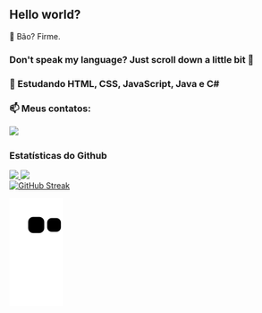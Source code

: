 ## Hello world?
👋 Bão? Firme.
### Don't speak my language? Just scroll down a little bit 👀
### 🌱 Estudando HTML, CSS, JavaScript, Java e C#
### 📫 Meus contatos:
<div>
<a href="https://www.linkedin.com/in/dan-lima99" target="_blank"><img loading="lazy" src="https://img.shields.io/badge/-LinkedIn-%230077B5?style=for-the-badge&logo=linkedin&logoColor=white" target="_blank"></a>  
</div>

### Estatísticas do Github
<div>
<a href="https://github.com/daniel-lima99">
<img loading="lazy" height="180em" src="https://github-readme-stats.vercel.app/api/top-langs/?username=daniel-lima99&layout=compact&langs_count=7&theme=dracula"/>
<img loading="lazy" height="180em" src="https://github-readme-stats.vercel.app/api?username=daniel-lima99&show_icons=true&theme=dracula&include_all_commits=true&count_private=true"/>
</div>

 <!-- Streak -->
<img src="https://github-readme-streak-stats.herokuapp.com/?user=daniel-lima99&theme=transparent" alt="GitHub Streak">

![Snake animation](https://github.com/daniel-lima99/daniel-lima99/blob/output/github-contribution-grid-snake.svg)
<!--
</div>
<picture align="center">
  <source media="(prefers-color-scheme: dark)" srcset="https://raw.githubusercontent.com/daniel-lima99/daniel-lima99/output/github-contribution-grid-snake-dark.svg">
  <source media="(prefers-color-scheme: light)" srcset="https://raw.githubusercontent.com/daniel-lima99/daniel-lima99/output/github-contribution-grid-snake-dark.svg">
  <img align="center" alt="github contribution grid snake animation" src="https://raw.githubusercontent.com/daniel-lima99/daniel-lima99/output/github-contribution-grid-snake.svg">
</picture> -->

<!---
daniel-lima99/daniel-lima99 is a ✨ special ✨ repository because its `README.md` (this file) appears on your GitHub profile.
You can click the Preview link to take a look at your changes.
--->
